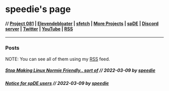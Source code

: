 # speedie's page

#### // [Project 081](https://p081.github.io) | [Elevendebloater](https://spdgmr.github.io/elevendebloater) | [sfetch](https://spdgmr.github.io/sfetch) | [More Projects](https://spdgmr.github.io/projects) | [spDE](https://speedie-de.github.io) | [Discord server](https://ffdiscord.github.io) | [Twitter](https://nitter.net/spdgmr) | [YouTube](https://invidious.namazso.eu/speedie) | [RSS](https://raw.githubusercontent.com/spdgmr/posts/main/rss.xml)
--------------
### Posts

NOTE: You can see all of them using my [RSS](https://raw.githubusercontent.com/spdgmr/posts/main/rss.xml) feed.

##### [Stop Making Linux Normie Friendly.. sort of](https://spdgmr.github.io/post01) // 2022-03-09 by [speedie](https://spdgmr.github.io)
##### [Notice for spDE users](https://spdgmr.github.io/post02) // 2022-03-09 by [speedie](https://spdgmr.github.io)
